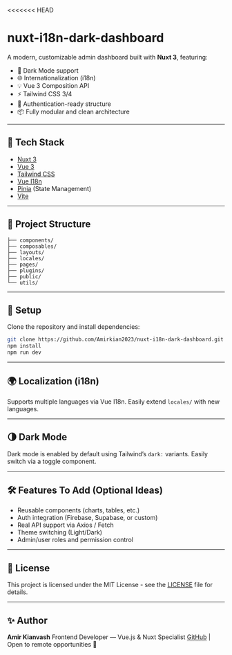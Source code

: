 <<<<<<< HEAD
# nuxt-i18n-dark-dashboard

A modern, customizable admin dashboard built with **Nuxt 3**, featuring:

- 🌙 Dark Mode support
- 🌐 Internationalization (i18n)
- 💡 Vue 3 Composition API
- ⚡️ Tailwind CSS 3/4
- 🔐 Authentication-ready structure
- 📦 Fully modular and clean architecture

---

## 🧩 Tech Stack



- [Nuxt 3](https://nuxt.com)
- [Vue 3](https://vuejs.org)
- [Tailwind CSS](https://tailwindcss.com)
- [Vue I18n](https://vue-i18n.intlify.dev/)
- [Pinia](https://pinia.vuejs.org) (State Management)
- [Vite](https://vitejs.dev)

---

## 📂 Project Structure

```
├── components/
├── composables/
├── layouts/
├── locales/
├── pages/
├── plugins/
├── public/
└── utils/
```

---

## 🚀 Setup

Clone the repository and install dependencies:

```bash
git clone https://github.com/Amirkian2023/nuxt-i18n-dark-dashboard.git
npm install
npm run dev
```

---

## 🌍 Localization (i18n)

Supports multiple languages via Vue I18n. Easily extend `locales/` with new languages.

---

## 🌗 Dark Mode

Dark mode is enabled by default using Tailwind’s `dark:` variants. Easily switch via a toggle component.

---

## 🛠 Features To Add (Optional Ideas)

- Reusable components (charts, tables, etc.)
- Auth integration (Firebase, Supabase, or custom)
- Real API support via Axios / Fetch
- Theme switching (Light/Dark)
- Admin/user roles and permission control

---

## 📄 License

This project is licensed under the MIT License - see the [LICENSE](LICENSE) file for details.

---

## ✨ Author

**Amir Kianvash**
Frontend Developer — Vue.js & Nuxt Specialist
[GitHub](https://github.com/Amirkian2023) | Open to remote opportunities 💼
